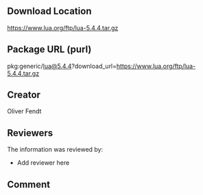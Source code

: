 ## Download Location

https://www.lua.org/ftp/lua-5.4.4.tar.gz

## Package URL (purl)

pkg:generic/lua@5.4.4?download_url=https://www.lua.org/ftp/lua-5.4.4.tar.gz

## Creator

Oliver Fendt

## Reviewers

The information was reviewed by:

* Add reviewer here

## Comment

